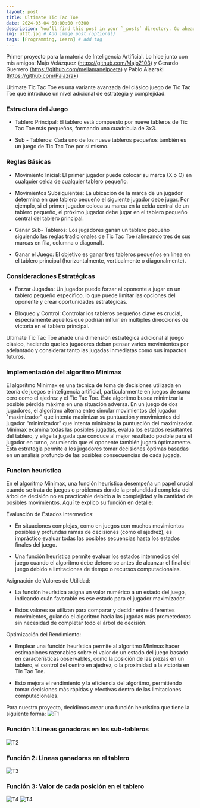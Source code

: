 ```yaml
---
layout: post
title: Ultimate Tic Tac Toe
date: 2024-03-04 00:00:00 +0300
description: You’ll find this post in your `_posts` directory. Go ahead and edit it and re-build the site to see your changes. # Add post description (optional)
img: uttt.jpg # Add image post (optional)
tags: [Programming, Learn] # add tag
---
```

Primer proyecto para la materia de Inteligencia Artificial.
Lo hice junto con mis amigos: Majo Velázquez (https://github.com/Majo2103) y Gerardo Guerrero (https://github.com/mellamanelpoeta) y Pablo Alazraki (https://github.com/Palazrak)

Ultimate Tic Tac Toe es una variante avanzada del clásico juego de Tic Tac Toe que introduce un nivel adicional de estrategia y complejidad. 

### Estructura del Juego
* Tablero Principal: El tablero está compuesto por nueve tableros de Tic Tac Toe más pequeños, formando una cuadrícula de 3x3.

* Sub - Tableros: Cada uno de los nueve tableros pequeños también es un juego de Tic Tac Toe por sí mismo.

### Reglas Básicas
* Movimiento Inicial: El primer jugador puede colocar su marca (X o O) en cualquier celda de cualquier tablero pequeño.

* Movimientos Subsiguientes: La ubicación de la marca de un jugador determina en qué tablero pequeño el siguiente jugador debe jugar. Por ejemplo, si el primer jugador coloca su marca en la celda central de un tablero pequeño, el próximo jugador debe jugar en el tablero pequeño central del tablero principal.

* Ganar Sub- Tableros: Los jugadores ganan un tablero pequeño siguiendo las reglas tradicionales de Tic Tac Toe (alineando tres de sus marcas en fila, columna o diagonal).

* Ganar el Juego: El objetivo es ganar tres tableros pequeños en línea en el tablero principal (horizontalmente, verticalmente o diagonalmente).

### Consideraciones Estratégicas
* Forzar Jugadas: Un jugador puede forzar al oponente a jugar en un tablero pequeño específico, lo que puede limitar las opciones del oponente y crear oportunidades estratégicas.

* Bloqueo y Control: Controlar los tableros pequeños clave es crucial, especialmente aquellos que podrían influir en múltiples direcciones de victoria en el tablero principal.

Ultimate Tic Tac Toe añade una dimensión estratégica adicional al juego clásico, haciendo que los jugadores deban pensar varios movimientos por adelantado y considerar tanto las jugadas inmediatas como sus impactos futuros.

### Implementación del algoritmo Minimax
El algoritmo Minimax es una técnica de toma de decisiones utilizada en teoría de juegos e inteligencia artificial, particularmente en juegos de suma cero como el ajedrez y el Tic Tac Toe. Este algoritmo busca minimizar la posible pérdida máxima en una situación adversa. En un juego de dos jugadores, el algoritmo alterna entre simular movimientos del jugador "maximizador" que intenta maximizar su puntuación y movimientos del jugador "minimizador" que intenta minimizar la puntuación del maximizador. Minimax examina todas las posibles jugadas, evalúa los estados resultantes del tablero, y elige la jugada que conduce al mejor resultado posible para el jugador en turno, asumiendo que el oponente también jugará óptimamente. Esta estrategia permite a los jugadores tomar decisiones óptimas basadas en un análisis profundo de las posibles consecuencias de cada jugada.

### Funcion heurística
En el algoritmo Minimax, una función heurística desempeña un papel crucial cuando se trata de juegos o problemas donde la profundidad completa del árbol de decisión no es practicable debido a la complejidad y la cantidad de posibles movimientos. Aquí te explico su función en detalle:

Evaluación de Estados Intermedios: 
* En situaciones complejas, como en juegos con muchos movimientos posibles y profundas ramas de decisiones (como el ajedrez), es impráctico evaluar todas las posibles secuencias hasta los estados finales del juego.

* Una función heurística permite evaluar los estados intermedios del juego cuando el algoritmo debe detenerse antes de alcanzar el final del juego debido a limitaciones de tiempo o recursos computacionales.

Asignación de Valores de Utilidad:
* La función heurística asigna un valor numérico a un estado del juego, indicando cuán favorable es ese estado para el jugador maximizador.

* Estos valores se utilizan para comparar y decidir entre diferentes movimientos, guiando el algoritmo hacia las jugadas más prometedoras sin necesidad de completar todo el árbol de decisión.

Optimización del Rendimiento:
* Emplear una función heurística permite al algoritmo Minimax hacer estimaciones razonables sobre el valor de un estado del juego basado en características observables, como la posición de las piezas en un tablero, el control del centro en ajedrez, o la proximidad a la victoria en Tic Tac Toe.

* Esto mejora el rendimiento y la eficiencia del algoritmo, permitiendo tomar decisiones más rápidas y efectivas dentro de las limitaciones computacionales.

Para nuestro proyecto, decidimos crear una función heurística que tiene la siguiente forma:
![T1]({{site.baseurl}}/assets/img/t1.png)

### Función 1: Lineas ganadoras en los sub-tableros
![T2]({{site.baseurl}}/assets/img/t2.png)
### Función 2: Lineas ganadoras en el tablero
![T3]({{site.baseurl}}/assets/img/t3.png)
### Función 3: Valor de cada posición en el tablero
![T4]({{site.baseurl}}/assets/img/t4.png)
![T4]({{site.baseurl}}/assets/img/t5.png)